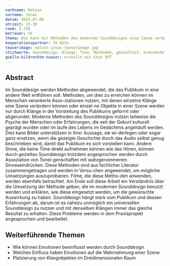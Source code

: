 ```yaml
---
nachname: Notzon
vorname: Jonas
datum: 2025-07-09
uhrzeit: 13-30
raum: 3.216 
betreuer: hk
thema: Wie kann mit Methoden des modernen Sounddesigns eine Szene verändert werden?
kooperationspartner: TH Köln
teaserimage: notzon-jonas-teaserimage.jpg
stichworte: Sounddesign, Klänge, Töne, Methoden, gestaltunf, kreuzmodale Eigenschaften, Klangobjekte
quelle-bildrechte-teaser: erstellt mit Chat GPT
---
```

## Abstract

Im Sounddesign werden Methoden abgewendet, die das Publikum in eine andere Welt entführen soll. Methoden, um dies zu erreichen können im Menschen verankerte Asso-ziationen nutzen, mit denen einzelne Klänge eine Szene verändern können oder einzel-ne Objekte in einer Szene werden nur durch Klänge in der Vorstellung des Publikums geformt oder abgerundet.
Moderne Methoden des Sounddesigns nutzen teilweise die Psyche der Menschen oder Erfahrungen, die seit der Geburt kulturell geprägt wurden oder im laufe des Lebens im Gedächtnis angehäuft werden. Dies kann Bilder unterstützen in ihrer Aussage, sie wi-derlegen oder sogar ganz ersetzen, wenn die gezeigte Geschichte durch das Audio selbst genug beschrieben wird, damit das Publikum es sich vorstellen kann.
Andere Sinne, die keine Töne direkt aufnehmen können wie das Hören, können durch gezieltes Sounddesign trotzdem angesprochen werden durch Assoziation von Tonei-genschaften mit wahrgenommenen Sinneseindrücken.
Diese Methoden sind aus fachlicher Literatur zusammengetragen und werden in Versu-chen angewendet, um mögliche Umsetzungen auszuprobieren. Filme, die diese Metho-den anwenden, werden ebenfalls betrachtet. 
Am Ende soll diese Arbeit ein Verständnis über die Umsetzung der Methode geben, die im modernen Sounddesign benutzt werden und erklären, wie diese eingesetzt werden, um die gewünschte Auswirkung zu haben. Sounddesign hängt stark vom Publikum und dessen Erfahrungen ab, darum ist es nahezu unmöglich ein universellen Sounddesign zu nutzen und mit denselben Klängen immer das gleiche Resultat zu erhalten. Diese Probleme werden in dem Praxisprojekt angesprochen und bearbeitet.

## Weiterführende Themen

* Wie können Emotionen beeinflusst werden durch Sounddesign
* Welchen Einfluss haben Emotionen auf die Wahrnehmung einer Szene
* Platzierung von Klangobjekten im Dreidimensionalen Raum
